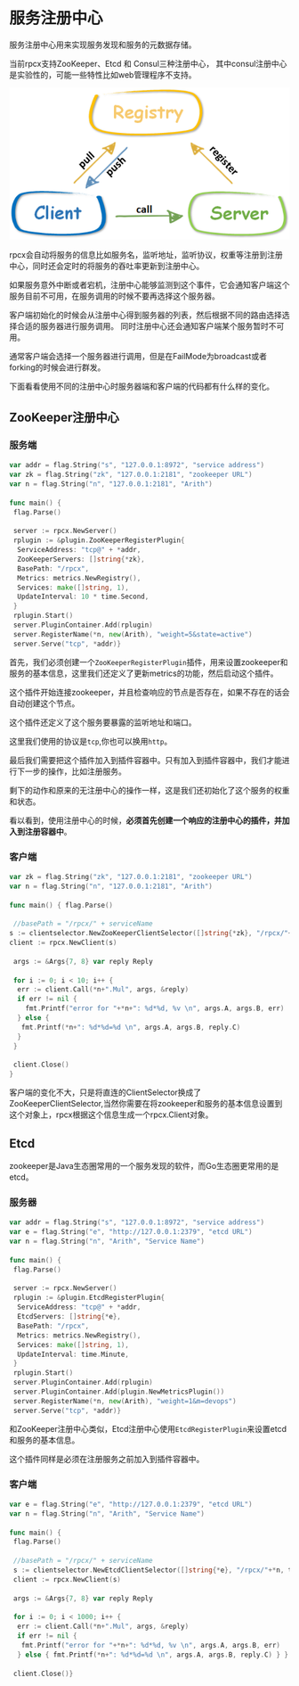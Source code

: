 # 服务注册中心
服务注册中心用来实现服务发现和服务的元数据存储。

当前rpcx支持ZooKeeper、Etcd 和 Consul三种注册中心， 其中consul注册中心是实验性的，可能一些特性比如web管理程序不支持。

![](ch5-registry.png)

rpcx会自动将服务的信息比如服务名，监听地址，监听协议，权重等注册到注册中心，同时还会定时的将服务的吞吐率更新到注册中心。

如果服务意外中断或者宕机，注册中心能够监测到这个事件，它会通知客户端这个服务目前不可用，在服务调用的时候不要再选择这个服务器。

客户端初始化的时候会从注册中心得到服务器的列表，然后根据不同的路由选择选择合适的服务器进行服务调用。 同时注册中心还会通知客户端某个服务暂时不可用。

通常客户端会选择一个服务器进行调用，但是在FailMode为broadcast或者forking的时候会进行群发。

下面看看使用不同的注册中心时服务器端和客户端的代码都有什么样的变化。


## ZooKeeper注册中心
### 服务端
```go
var addr = flag.String("s", "127.0.0.1:8972", "service address")
var zk = flag.String("zk", "127.0.0.1:2181", "zookeeper URL")
var n = flag.String("n", "127.0.0.1:2181", "Arith")

func main() { 
 flag.Parse()

 server := rpcx.NewServer()
 rplugin := &plugin.ZooKeeperRegisterPlugin{
  ServiceAddress: "tcp@" + *addr,
  ZooKeeperServers: []string{*zk},
  BasePath: "/rpcx",
  Metrics: metrics.NewRegistry(),
  Services: make([]string, 1),
  UpdateInterval: 10 * time.Second,
 }
 rplugin.Start()
 server.PluginContainer.Add(rplugin)
 server.RegisterName(*n, new(Arith), "weight=5&state=active")
 server.Serve("tcp", *addr)}
```
 
首先，我们必须创建一个`ZooKeeperRegisterPlugin`插件，用来设置zookeeper和服务的基本信息，这里我们还定义了更新metrics的功能，然后启动这个插件。

这个插件开始连接zookeeper，并且检查响应的节点是否存在，如果不存在的话会自动创建这个节点。

这个插件还定义了这个服务要暴露的监听地址和端口。

这里我们使用的协议是`tcp`,你也可以换用`http`。

最后我们需要把这个插件加入到插件容器中。只有加入到插件容器中，我们才能进行下一步的操作，比如注册服务。

剩下的动作和原来的无注册中心的操作一样，这是我们还初始化了这个服务的权重和状态。

看以看到，使用注册中心的时候，**必须首先创建一个响应的注册中心的插件，并加入到注册容器中**。

### 客户端
```go
var zk = flag.String("zk", "127.0.0.1:2181", "zookeeper URL")
var n = flag.String("n", "127.0.0.1:2181", "Arith")

func main() { flag.Parse()

 //basePath = "/rpcx/" + serviceName 
s := clientselector.NewZooKeeperClientSelector([]string{*zk}, "/rpcx/"+*n, 2*time.Minute, rpcx.WeightedRoundRobin, time.Minute) 
client := rpcx.NewClient(s)

 args := &Args{7, 8} var reply Reply

 for i := 0; i < 10; i++ {
  err := client.Call(*n+".Mul", args, &reply)
  if err != nil {
    fmt.Printf("error for "+*n+": %d*%d, %v \n", args.A, args.B, err)
  } else {
   fmt.Printf(*n+": %d*%d=%d \n", args.A, args.B, reply.C)
  }
 }

 client.Close()
}
```

客户端的变化不大，只是将直连的ClientSelector换成了ZooKeeperClientSelector,当然你需要在将zookeeper和服务的基本信息设置到这个对象上，rpcx根据这个信息生成一个rpcx.Client对象。


## Etcd
zookeeper是Java生态圈常用的一个服务发现的软件，而Go生态圈更常用的是etcd。

### 服务器
```go
var addr = flag.String("s", "127.0.0.1:8972", "service address")
var e = flag.String("e", "http://127.0.0.1:2379", "etcd URL")
var n = flag.String("n", "Arith", "Service Name")

func main() {
 flag.Parse()

 server := rpcx.NewServer()
 rplugin := &plugin.EtcdRegisterPlugin{
  ServiceAddress: "tcp@" + *addr,
  EtcdServers: []string{*e},
  BasePath: "/rpcx",
  Metrics: metrics.NewRegistry(),
  Services: make([]string, 1),
  UpdateInterval: time.Minute,
 }
 rplugin.Start()
 server.PluginContainer.Add(rplugin)   
 server.PluginContainer.Add(plugin.NewMetricsPlugin())  
 server.RegisterName(*n, new(Arith), "weight=1&m=devops") 
 server.Serve("tcp", *addr)}
```
和ZooKeeper注册中心类似，Etcd注册中心使用`EtcdRegisterPlugin`来设置etcd和服务的基本信息。

这个插件同样是必须在注册服务之前加入到插件容器中。

### 客户端
```go 
var e = flag.String("e", "http://127.0.0.1:2379", "etcd URL")
var n = flag.String("n", "Arith", "Service Name")

func main() {
 flag.Parse()

 //basePath = "/rpcx/" + serviceName
 s := clientselector.NewEtcdClientSelector([]string{*e}, "/rpcx/"+*n, time.Minute, rpcx.RandomSelect, time.Minute)
 client := rpcx.NewClient(s)

 args := &Args{7, 8} var reply Reply

 for i := 0; i < 1000; i++ {
  err := client.Call(*n+".Mul", args, &reply)
  if err != nil {
   fmt.Printf("error for "+*n+": %d*%d, %v \n", args.A, args.B, err)
  } else { fmt.Printf(*n+": %d*%d=%d \n", args.A, args.B, reply.C) } }

 client.Close()}
```





